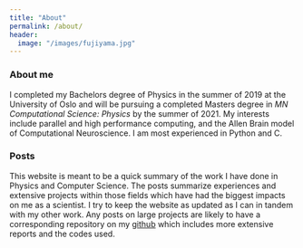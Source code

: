 ```yaml
---
title: "About"
permalink: /about/
header:
  image: "/images/fujiyama.jpg"
---
```


### About me
I completed my Bachelors degree of Physics in the summer of 2019 at the University of Oslo and will be pursuing a completed Masters degree in *MN Computational Science: Physics* by the summer of 2021. My interests include parallel and high performance computing, and the Allen Brain model of Computational Neuroscience. I am most experienced in Python and C.

### Posts
This website is meant to be a quick summary of the work I have done in Physics and Computer Science. The posts summarize experiences and extensive projects within those fields which have had the biggest impacts on me as a scientist. I try to keep the website as updated as I can in tandem with my other work. Any posts on large projects are likely to have a corresponding repository on my [github](https://github.com/steinnhauser) which includes more extensive reports and the codes used.
